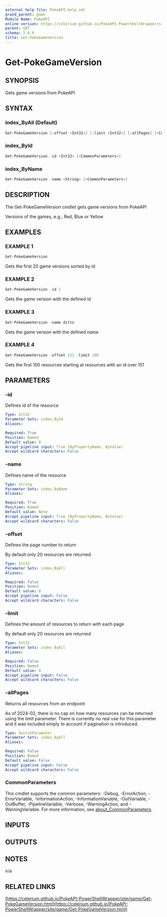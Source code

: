 ```yaml
---
external help file: PokeAPI-help.xml
grand_parent: game
Module Name: PokeAPI
online version: https://celerium.github.io/PokeAPI-PowerShellWrapper/site/game/Get-PokeGameVersion.html
parent: GET
schema: 2.0.0
title: Get-PokeGameVersion
---
```


# Get-PokeGameVersion

## SYNOPSIS
Gets game versions from PokeAPI

## SYNTAX

### index_ByAll (Default)
```powershell
Get-PokeGameVersion [-offset <Int32>] [-limit <Int32>] [-allPages] [<CommonParameters>]
```

### index_ById
```powershell
Get-PokeGameVersion -id <Int32> [<CommonParameters>]
```

### index_ByName
```powershell
Get-PokeGameVersion -name <String> [<CommonParameters>]
```

## DESCRIPTION
The Get-PokeGameVersion cmdlet gets game versions from PokeAPI

Versions of the games, e.g., Red, Blue or Yellow

## EXAMPLES

### EXAMPLE 1
```powershell
Get-PokeGameVersion
```

Gets the first 20 game versions sorted by id

### EXAMPLE 2
```powershell
Get-PokeGameVersion -id 1
```

Gets the game version with the defined id

### EXAMPLE 3
```powershell
Get-PokeGameVersion -name ditto
```

Gets the game version with the defined name

### EXAMPLE 4
```powershell
Get-PokeGameVersion -offset 151 -limit 100
```

Gets the first 100 resources starting at resources with
an id over 151

## PARAMETERS

### -id
Defines id of the resource

```yaml
Type: Int32
Parameter Sets: index_ById
Aliases:

Required: True
Position: Named
Default value: 0
Accept pipeline input: True (ByPropertyName, ByValue)
Accept wildcard characters: False
```

### -name
Defines name of the resource

```yaml
Type: String
Parameter Sets: index_ByName
Aliases:

Required: True
Position: Named
Default value: None
Accept pipeline input: True (ByPropertyName, ByValue)
Accept wildcard characters: False
```

### -offset
Defines the page number to return

By default only 20 resources are returned

```yaml
Type: Int32
Parameter Sets: index_ByAll
Aliases:

Required: False
Position: Named
Default value: 0
Accept pipeline input: False
Accept wildcard characters: False
```

### -limit
Defines the amount of resources to return with each page

By default only 20 resources are returned

```yaml
Type: Int32
Parameter Sets: index_ByAll
Aliases:

Required: False
Position: Named
Default value: 0
Accept pipeline input: False
Accept wildcard characters: False
```

### -allPages
Returns all resources from an endpoint

As of 2024-02, there is no cap on how many resources can be
returned using the limit parameter.
There is currently no real
use for this parameter and it was included simply to account if
pagination is introduced.

```yaml
Type: SwitchParameter
Parameter Sets: index_ByAll
Aliases:

Required: False
Position: Named
Default value: False
Accept pipeline input: False
Accept wildcard characters: False
```

### CommonParameters
This cmdlet supports the common parameters: -Debug, -ErrorAction, -ErrorVariable, -InformationAction, -InformationVariable, -OutVariable, -OutBuffer, -PipelineVariable, -Verbose, -WarningAction, and -WarningVariable. For more information, see [about_CommonParameters](http://go.microsoft.com/fwlink/?LinkID=113216).

## INPUTS

## OUTPUTS

## NOTES
n/a

## RELATED LINKS

[https://celerium.github.io/PokeAPI-PowerShellWrapper/site/game/Get-PokeGameVersion.html](https://celerium.github.io/PokeAPI-PowerShellWrapper/site/game/Get-PokeGameVersion.html)

